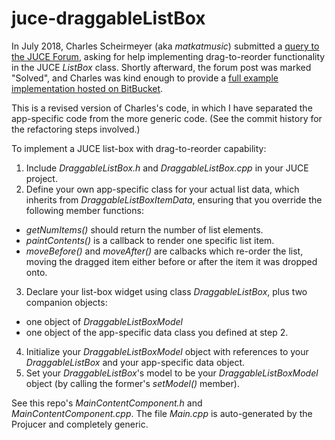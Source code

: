 # juce-draggableListBox
In July 2018, Charles Scheirmeyer (aka *matkatmusic*) submitted a [query to the JUCE Forum](https://forum.juce.com/t/listbox-drag-to-reorder-solved/28477), asking for help implementing drag-to-reorder functionality in the JUCE *ListBox* class. Shortly afterward, the forum post was marked "Solved", and Charles was kind enough to provide a [full example implementation hosted on BitBucket](https://bitbucket.org/MatkatMusic/listboxreorder/).

This is a revised version of Charles's code, in which I have separated the app-specific code from the more generic code. (See the commit history for the refactoring steps involved.)

To implement a JUCE list-box with drag-to-reorder capability:
1. Include *DraggableListBox.h* and *DraggableListBox.cpp* in your JUCE project.
2. Define your own app-specific class for your actual list data, which inherits from *DraggableListBoxItemData*, ensuring that you override the following member functions:
 - *getNumItems()* should return the number of list elements.
 - *paintContents()* is a callback to render one specific list item.
 - *moveBefore()* and *moveAfter()* are calbacks which re-order the list, moving the dragged item either before or after the item it was dropped onto.
3. Declare your list-box widget using class *DraggableListBox*, plus two companion objects:
 - one object of *DraggableListBoxModel*
 - one object of the app-specific data class you defined at step 2.
4. Initialize your *DraggableListBoxModel* object with references to your *DraggableListBox* and your app-specific data object.
5. Set your *DraggableListBox*'s model to be your *DraggableListBoxModel* object (by calling the former's *setModel()* member).

See this repo's *MainContentComponent.h* and *MainContentComponent.cpp*. The file *Main.cpp* is auto-generated by the Projucer and completely generic.
